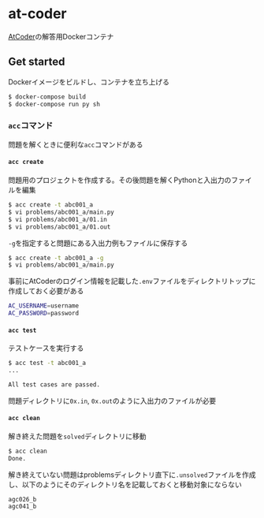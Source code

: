 # at-coder

[AtCoder](https://atcoder.jp/)の解答用Dockerコンテナ

## Get started

Dockerイメージをビルドし、コンテナを立ち上げる

```sh
$ docker-compose build
$ docker-compose run py sh
```

### `acc`コマンド

問題を解くときに便利な`acc`コマンドがある

#### `acc create`

問題用のプロジェクトを作成する。その後問題を解くPythonと入出力のファイルを編集

```sh
$ acc create -t abc001_a
$ vi problems/abc001_a/main.py
$ vi problems/abc001_a/01.in
$ vi problems/abc001_a/01.out
```

`-g`を指定すると問題にある入出力例もファイルに保存する

```sh
$ acc create -t abc001_a -g
$ vi problems/abc001_a/main.py
```

事前にAtCoderのログイン情報を記載した`.env`ファイルをディレクトリトップに作成しておく必要がある

```sh
AC_USERNAME=username
AC_PASSWORD=password
```

#### `acc test`

テストケースを実行する

```sh
$ acc test -t abc001_a
...

All test cases are passed.
```

問題ディレクトリに`0x.in`, `0x.out`のように入出力のファイルが必要

#### `acc clean`

解き終えた問題を`solved`ディレクトリに移動

```sh
$ acc clean
Done.
```

解き終えていない問題はproblemsディレクトリ直下に`.unsolved`ファイルを作成し、以下のようにそのディレクトリ名を記載しておくと移動対象にならない

```
agc026_b
agc041_b
```
